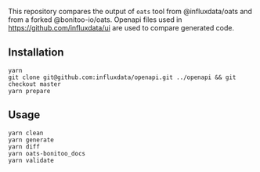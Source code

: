 This repository compares the output of `oats` tool from @influxdata/oats and from a forked @bonitoo-io/oats.
Openapi files used in https://github.com/influxdata/ui are used to compare generated code.

## Installation

```
yarn
git clone git@github.com:influxdata/openapi.git ../openapi && git checkout master
yarn prepare
```

## Usage

```
yarn clean
yarn generate
yarn diff
yarn oats-bonitoo_docs
yarn validate
```

